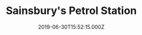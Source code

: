 ---
date: 2019-06-30T15:52:15.000Z
title: Sainsbury's Petrol Station
latitude: 52.05784344467572
longitude: 1.1337001651205403
url: https://stores.sainsburys.co.uk/0422/hadleigh-road?y_source=1_MTU1NjgwNjUtNDQwLWxvY2F0aW9uLndlYnNpdGU=
category: checkin
---